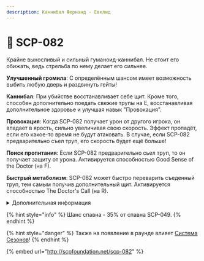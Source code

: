 ```yaml
---
description: Каннибал Фернанд - Евклид
---
```


# 🥩 SCP-082

Крайне выносливый и сильный гуманоид-каннибал. Не стоит его обижать, ведь стрельба по нему делает его сильнее.

**Улучшенный громила**: С определённым шансом имеет возможность выбить любую дверь и раздвинуть гейты!

**Каннибал**: При убийстве восстанавливает себе щит. Кроме того, способен дополнительно поедать свежие трупы на E, восстанавливая дополнительное здоровье и улучшая навык "Провокация".

**Провокация**: Когда SCP-082 получает урон от другого игрока, он впадает в ярость, сильно увеличивая свою скорость. Эффект пропадёт, если его какое-то время не будут атаковать. В случае, если SCP-082 предварительно съел труп, его скорость будет ещё больше!

**Поиск пропитания**: Если SCP-082 предварительно сьел труп, то он получает защиту от урона. Активируется способностью Good Sense of the Doctor (на F).

**Быстрый метаболизм**: SCP-082 может быстро переварить съеденный труп, тем самым получив дополнительный щит. Активируется способностью The Doctor's Call (на R).

<details>

<summary>Дополнительная информация</summary>

* **Класс**: SCP-049
* **Роль в команде**: Танк

</details>

{% hint style="info" %}
Шанс спавна - 35% от спавна SCP-049.
{% endhint %}

{% hint style="danger" %}
Также на появление в раунде влияет [Система Сезонов](../../server-systems/seasons-system.md)!
{% endhint %}

{% embed url="http://scpfoundation.net/scp-082" %}
